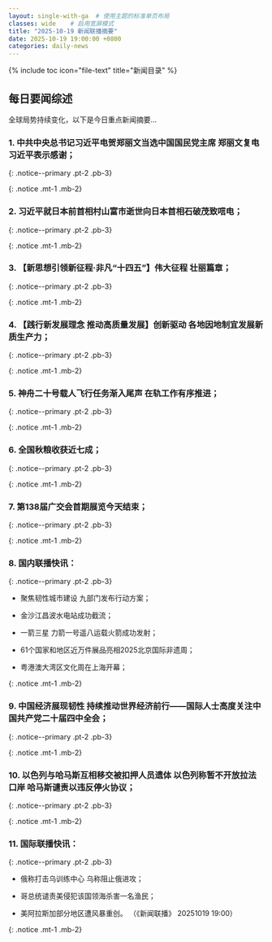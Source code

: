 ```yaml
---
layout: single-with-ga  # 使用主题的标准单页布局
classes: wide    # 启用宽屏模式
title: "2025-10-19 新闻联播摘要"
date: 2025-10-19 19:00:00 +0800
categories: daily-news
---
```


{% include toc icon="file-text" title="新闻目录" %}
   
## 每日要闻综述

全球局势持续变化，以下是今日重点新闻摘要...

### 1. 中共中央总书记习近平电贺郑丽文当选中国国民党主席 郑丽文复电习近平表示感谢； 

{: .notice--primary .pt-2 .pb-3}

{: .notice .mt-1 .mb-2}

### 2. 习近平就日本前首相村山富市逝世向日本首相石破茂致唁电； 

{: .notice--primary .pt-2 .pb-3}

{: .notice .mt-1 .mb-2}

### 3. 【新思想引领新征程·非凡“十四五”】伟大征程 壮丽篇章； 

{: .notice--primary .pt-2 .pb-3}

{: .notice .mt-1 .mb-2}

### 4. 【践行新发展理念 推动高质量发展】创新驱动 各地因地制宜发展新质生产力； 

{: .notice--primary .pt-2 .pb-3}

{: .notice .mt-1 .mb-2}

### 5. 神舟二十号载人飞行任务渐入尾声 在轨工作有序推进； 

{: .notice--primary .pt-2 .pb-3}

{: .notice .mt-1 .mb-2}

### 6. 全国秋粮收获近七成； 

{: .notice--primary .pt-2 .pb-3}

{: .notice .mt-1 .mb-2}

### 7. 第138届广交会首期展览今天结束； 

{: .notice--primary .pt-2 .pb-3}

{: .notice .mt-1 .mb-2}

### 8. 国内联播快讯： 

{: .notice--primary .pt-2 .pb-3}

- 聚焦韧性城市建设 九部门发布行动方案；

- 金沙江昌波水电站成功截流；

- 一箭三星 力箭一号遥八运载火箭成功发射；

- 61个国家和地区近万件展品亮相2025北京国际非遗周；

- 粤港澳大湾区文化周在上海开幕；

{: .notice .mt-1 .mb-2}

### 9. 中国经济展现韧性 持续推动世界经济前行——国际人士高度关注中国共产党二十届四中全会； 

{: .notice--primary .pt-2 .pb-3}

{: .notice .mt-1 .mb-2}

### 10. 以色列与哈马斯互相移交被扣押人员遗体 以色列称暂不开放拉法口岸 哈马斯谴责以违反停火协议； 

{: .notice--primary .pt-2 .pb-3}

{: .notice .mt-1 .mb-2}

### 11. 国际联播快讯： 

{: .notice--primary .pt-2 .pb-3}

- 俄称打击乌训练中心 乌称阻止俄进攻；

- 哥总统谴责美侵犯该国领海杀害一名渔民；

- 美阿拉斯加部分地区遭风暴重创。 （《新闻联播》 20251019 19:00）

{: .notice .mt-1 .mb-2}